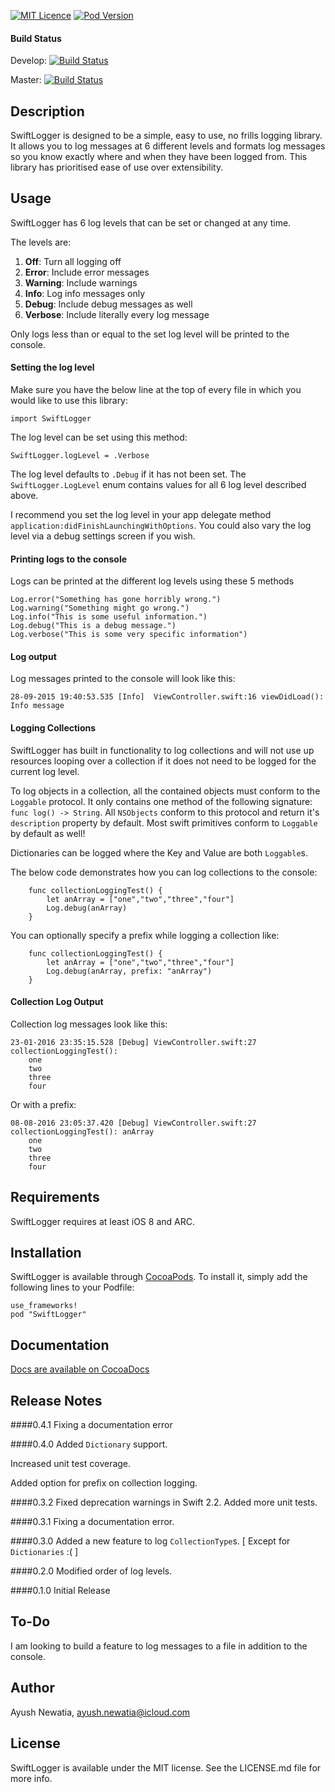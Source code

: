 
[![MIT Licence](https://badges.frapsoft.com/os/mit/mit.svg?v=103)](https://opensource.org/licenses/mit-license.php)
[![Pod Version](https://cocoapod-badges.herokuapp.com/v/SwiftLogger/badge.png)](https://cocoapods.org/pods/SwiftLogger)

#### Build Status
Develop: [![Build Status](https://travis-ci.org/ayushn21/SwiftLogger.svg?branch=develop)](https://travis-ci.org/ayushn21/SwiftLogger)

Master: [![Build Status](https://travis-ci.org/ayushn21/SwiftLogger.svg?branch=master)](https://travis-ci.org/ayushn21/SwiftLogger)


## Description

SwiftLogger is designed to be a simple, easy to use, no frills logging library. It allows you to log messages at 6 different levels and formats log messages so you know exactly where and when they have been logged from. This library has prioritised ease of use over extensibility.

## Usage

SwiftLogger has 6 log levels that can be set or changed at any time.

The levels are:

1. **Off**: Turn all logging off
2. **Error**: Include error messages
3. **Warning**: Include warnings
4. **Info**: Log info messages only
5. **Debug**: Include debug messages as well
6. **Verbose**: Include literally every log message

Only logs less than or equal to the set log level will be printed to the console.

#### Setting the log level

Make sure you have the below line at the top of every file in which you would like to use this library:

    import SwiftLogger

The log level can be set using this method:
        
    SwiftLogger.logLevel = .Verbose

The log level defaults to `.Debug` if it has not been set. The `SwiftLogger.LogLevel` enum contains values for all 6 log level described above.
    
I recommend you set the log level in your app delegate method `application:didFinishLaunchingWithOptions`. You could also vary the log level via a debug settings screen if you wish.

#### Printing logs to the console

Logs can be printed at the different log levels using these 5 methods

    Log.error("Something has gone horribly wrong.")
    Log.warning("Something might go wrong.")
    Log.info("This is some useful information.")
    Log.debug("This is a debug message.")
    Log.verbose("This is some very specific information")
    
#### Log output

Log messages printed to the console will look like this:

    28-09-2015 19:40:53.535 [Info]  ViewController.swift:16 viewDidLoad(): Info message
    
#### Logging Collections

SwiftLogger has built in functionality to log collections and will not use up resources looping over a collection if it does not need to be logged for the current log level.

To log objects in a collection, all the contained objects must conform to the `Loggable` protocol. It only contains one method of the following signature: `func log() -> String`. All `NSObjects` conform to this protocol and return it's `description` property by default. Most swift primitives conform to `Loggable` by default as well!

Dictionaries can be logged where the Key and Value are both `Loggable`s.

The below code demonstrates how you can log collections to the console:
	
	    func collectionLoggingTest() {
	        let anArray = ["one","two","three","four"]
        	Log.debug(anArray)
	    }
	
You can optionally specify a prefix while logging a collection like:

		func collectionLoggingTest() {
        	let anArray = ["one","two","three","four"]
     	   	Log.debug(anArray, prefix: "anArray")
    	}
	
#### Collection Log Output

Collection log messages look like this:

	23-01-2016 23:35:15.528	[Debug]	ViewController.swift:27	collectionLoggingTest(): 
		one
		two
		three
		four

Or with a prefix:

	08-08-2016 23:05:37.420	[Debug]	ViewController.swift:27	collectionLoggingTest(): anArray
		one
		two
		three
		four	

## Requirements

SwiftLogger requires at least iOS 8 and ARC.

## Installation

SwiftLogger is available through [CocoaPods](http://cocoapods.org). To install
it, simply add the following lines to your Podfile:

    use_frameworks!
    pod "SwiftLogger"

## Documentation

[Docs are available on CocoaDocs](http://cocoadocs.org/docsets/SwiftLogger/)

## Release Notes

####0.4.1
Fixing a documentation error

####0.4.0
Added `Dictionary` support.

Increased unit test coverage.

Added option for prefix on collection logging.

####0.3.2
Fixed deprecation warnings in Swift 2.2. Added more unit tests.

####0.3.1
Fixing a documentation error.

####0.3.0
Added a new feature to log `CollectionType`s. [ Except for `Dictionaries` :( ]

####0.2.0
Modified order of log levels.

####0.1.0
Initial Release

## To-Do

I am looking to build a feature to log messages to a file in addition to the console.

## Author

Ayush Newatia, [ayush.newatia@icloud.com](mailto:ayush.newatia@icloud.com)

## License

SwiftLogger is available under the MIT license. See the LICENSE.md file for more info.
